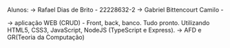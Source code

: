 Alunos:
->  Rafael Dias de Brito - 22228632-2
->  Gabriel Bittencourt Camilo - 

->  aplicação WEB (CRUD) - Front, back, banco. Tudo pronto. Utilizando HTML5, CSS3, JavaScript, NodeJS (TypeScript e Express).
->  AFD e GR(Teoria da Computação)
